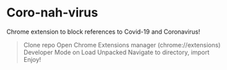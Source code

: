 # Coro-nah-virus
Chrome extension to block references to Covid-19 and Coronavirus! 


> Clone repo
> Open Chrome Extensions manager (chrome://extensions) 
> Developer Mode on
> Load Unpacked 
> Navigate to directory, import
> Enjoy!
